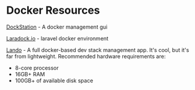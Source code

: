 # Docker Resources

[DockStation](https://dockstation.io/) - A docker management gui

[Laradock.io](https://laradock.io/) - laravel docker environment

[Lando](https://lando.dev/) - A full docker-based dev stack management app. It's cool, but it's far from lightweight. Recommended hardware requirements are: 

- 8-core processor
- 16GB+ RAM
- 100GB+ of available disk space